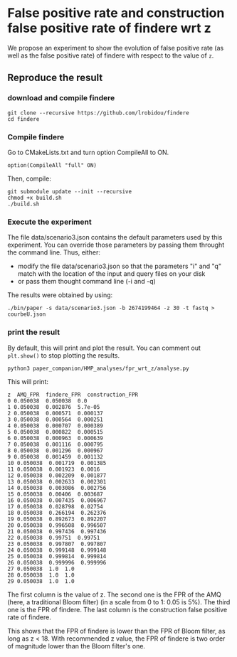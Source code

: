 # False positive rate and construction false positive rate of findere wrt z

We propose an experiment to show the evolution of false positive rate (as well as the false positive rate) of findere with respect to the value of `z`. 


## Reproduce the result

### download and compile findere

```
git clone --recursive https://github.com/lrobidou/findere
cd findere
```

### Compile findere
Go to CMakeLists.txt and turn option CompileAll to ON.
```
option(CompileAll "full" ON)
```
Then, compile:
```
git submodule update --init --recursive
chmod +x build.sh
./build.sh
```

### Execute the experiment
The file data/scenario3.json contains the default parameters used by this experiment. You can override those parameters by passing them throught the command line. 
Thus, either:
- modify the file data/scenario3.json so that the parameters "i" and "q" match with the location of the input and query files on your disk
- or pass them thought command line (-i and -q)

The results were obtained by using:
```
./bin/paper -s data/scenario3.json -b 2674199464 -z 30 -t fastq > courbeU.json
```

### print the result
By default, this will print and plot the result. You can comment out `plt.show()` to stop plotting the results.
```
python3 paper_companion/HMP_analyses/fpr_wrt_z/analyse.py
```

This will print:
```
z  AMQ_FPR  findere_FPR  construction_FPR
0 0.050038  0.050038  0.0
1 0.050038  0.002876  5.7e-05
2 0.050038  0.000571  0.000137
3 0.050038  0.000564  0.000251
4 0.050038  0.000707  0.000389
5 0.050038  0.000822  0.000515
6 0.050038  0.000963  0.000639
7 0.050038  0.001116  0.000795
8 0.050038  0.001296  0.000967
9 0.050038  0.001459  0.001132
10 0.050038  0.001719  0.001385
11 0.050038  0.001923  0.0016
12 0.050038  0.002209  0.001877
13 0.050038  0.002633  0.002301
14 0.050038  0.003086  0.002756
15 0.050038  0.00406  0.003687
16 0.050038  0.007435  0.006967
17 0.050038  0.028798  0.02754
18 0.050038  0.266194  0.262376
19 0.050038  0.892673  0.892207
20 0.050038  0.996508  0.996507
21 0.050038  0.997436  0.997436
22 0.050038  0.99751  0.99751
23 0.050038  0.997807  0.997807
24 0.050038  0.999148  0.999148
25 0.050038  0.999814  0.999814
26 0.050038  0.999996  0.999996
27 0.050038  1.0  1.0
28 0.050038  1.0  1.0
29 0.050038  1.0  1.0
```

The first column is the value of z. 
The second one is the FPR of the AMQ (here, a traditional Bloom filter) (in a scale from 0 to 1: 0.05 is 5%). 
The third one is the FPR of findere.
The last column is the construction false positive rate of findere.

This shows that the FPR of findere is lower than the FPR of Bloom filter, as long as z < 18. With recommended z value, the FPR of findere is two order of magnitude lower than the Bloom filter's one.